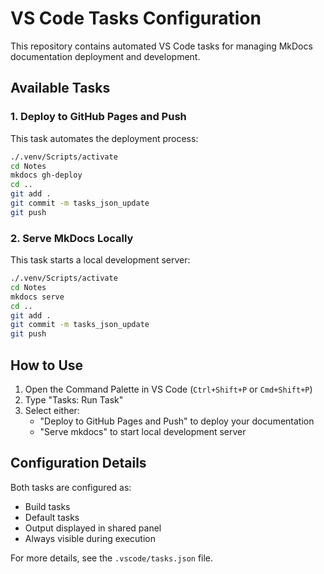 # VS Code Tasks Configuration

This repository contains automated VS Code tasks for managing MkDocs documentation deployment and development.

## Available Tasks

### 1. Deploy to GitHub Pages and Push
This task automates the deployment process:
```bash
./.venv/Scripts/activate
cd Notes
mkdocs gh-deploy
cd ..
git add .
git commit -m tasks_json_update
git push
```

### 2. Serve MkDocs Locally
This task starts a local development server:
```bash
./.venv/Scripts/activate
cd Notes
mkdocs serve
cd ..
git add .
git commit -m tasks_json_update
git push
```

## How to Use

1. Open the Command Palette in VS Code (`Ctrl+Shift+P` or `Cmd+Shift+P`)
2. Type "Tasks: Run Task"
3. Select either:
   - "Deploy to GitHub Pages and Push" to deploy your documentation
   - "Serve mkdocs" to start local development server

## Configuration Details

Both tasks are configured as:
- Build tasks
- Default tasks
- Output displayed in shared panel
- Always visible during execution

For more details, see the `.vscode/tasks.json` file.
